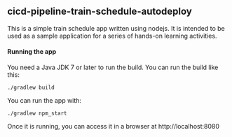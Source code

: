 ## cicd-pipeline-train-schedule-autodeploy

This is a simple train schedule app written using nodejs. It is intended to be used as a sample application for a series of hands-on learning activities.

#### Running the app

You need a Java JDK 7 or later to run the build. You can run the build like this:

    ./gradlew build

You can run the app with:

    ./gradlew npm_start

Once it is running, you can access it in a browser at http://localhost:8080
